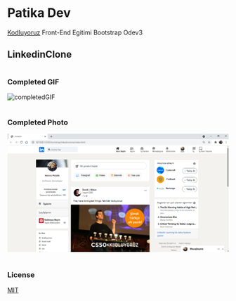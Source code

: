 # Patika Dev 
 [Kodluyoruz](https://www.kodluyoruz.org/) Front-End Egitimi Bootstrap Odev3
 
## LinkedinClone
#



### Completed GIF
![completedGIF](bootstraplinkedinclone/images/Linkedin.gif)


#

### Completed Photo
![completedphoto](bootstraplinkedinclone/images/completed.png)

#

### License

[MIT](https://choosealicense.com/licenses/mit/)